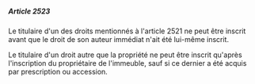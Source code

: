 ##### Article 2523

Le titulaire d'un des droits mentionnés à l'article 2521 ne peut être inscrit avant que le droit de son auteur immédiat n'ait été lui-même inscrit.

Le titulaire d'un droit autre que la propriété ne peut être inscrit qu'après l'inscription du propriétaire de l'immeuble, sauf si ce dernier a été acquis par prescription ou accession.

